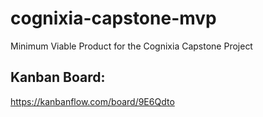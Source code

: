 # cognixia-capstone-mvp
Minimum Viable Product for the Cognixia Capstone Project

## Kanban Board:
https://kanbanflow.com/board/9E6Qdto